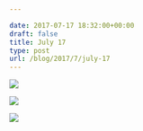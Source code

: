 ```yaml
---

date: 2017-07-17 18:32:00+00:00
draft: false
title: July 17
type: post
url: /blog/2017/7/july-17
---
```




  
   ![](/images/2017-07-17-20177july-17/IMG_1850.jpg)

  

  
   ![](/images/2017-07-17-20177july-17/IMG_1846.jpg)

  

  
   ![](/images/2017-07-17-20177july-17/IMG_1852.jpg)

  


